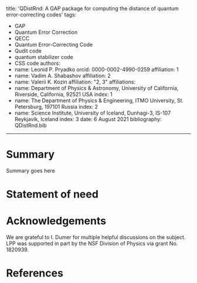 title: 'QDistRnd: A GAP package for computing the distance of quantum error-correcting codes'
tags:
  - GAP
  - Quantum Error Correction
  - QECC
  - Quantum Error-Correcting Code
  - Qudit code
  - quantum stabilizer code
  - CSS code
authors:
  - name: Leonid P. Pryadko
    orcid: 0000-0002-4990-0259
    affiliation: 1
  - name: Vadim A. Shabashov
    affiliation: 2
  - name: Valerii K. Kozin
    affiliation: "2, 3"
affiliations: 
  - name: Department of Physics & Astronomy, University of California, Riverside, California, 92521 USA
    index: 1
  - name: The Department of Physics & Engineering, ITMO University, St. Petersburg, 197101 Russia
    index: 2
  - name: Science Institute, University of Iceland, Dunhagi-3, IS-107 Reykjavik, Iceland
    index: 3
 date: 6 August 2021
 bibliography: QDistRnd.bib
 ---

# Summary

Summary goes here 

# Statement of need

# 

# Acknowledgements

We are grateful to I. Dumer for multiple helpful discussions on the subject.  LPP was supported in part by 
the NSF Division of Physics via
grant No. 1820939.

# References
